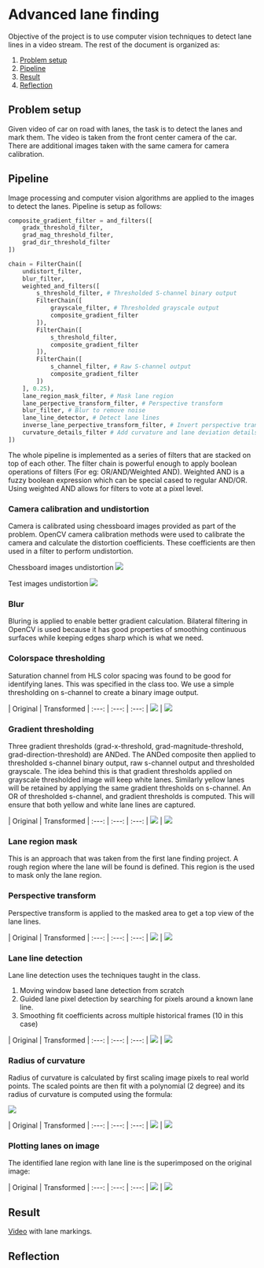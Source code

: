 # Advanced lane finding

Objective of the project is to use computer vision techniques to detect lane lines in a video stream. The rest of the document is organized as:

1. [Problem setup](#problem_setup)
2. [Pipeline](#pipeline)
3. [Result](#results)
4. [Reflection](#reflection)

## <a name="problem_setup">Problem setup</a>
Given video of car on road with lanes, the task is to detect the lanes and mark them. The video is taken from the front center camera of the car. There are additional images taken with the same camera for camera calibration.

## <a name="pipeline">Pipeline</a>
Image processing and computer vision algorithms are applied to the images to detect the lanes. Pipeline is setup as follows:

```python
composite_gradient_filter = and_filters([
    gradx_threshold_filter,
    grad_mag_threshold_filter,
    grad_dir_threshold_filter
])

chain = FilterChain([
    undistort_filter,
    blur_filter,
    weighted_and_filters([
        s_threshold_filter, # Thresholded S-channel binary output
        FilterChain([
            grayscale_filter, # Thresholded grayscale output
            composite_gradient_filter
        ]),
        FilterChain([
            s_threshold_filter,
            composite_gradient_filter
        ]),
        FilterChain([
            s_channel_filter, # Raw S-channel output
            composite_gradient_filter
        ])
    ], 0.25),
    lane_region_mask_filter, # Mask lane region
    lane_perpective_transform_filter, # Perspective transform
    blur_filter, # Blur to remove noise
    lane_line_detector, # Detect lane lines
    inverse_lane_perpective_transform_filter, # Invert perspective transform
    curvature_details_filter # Add curvature and lane deviation details
])
```

The whole pipeline is implemented as a series of filters that are stacked on top of each other. The filter chain is powerful enough to apply boolean operations of filters (For eg: OR/AND/Weighted AND). Weighted AND is a fuzzy boolean expression which can be special cased to regular AND/OR. Using weighted AND allows for filters to vote at a pixel level.

### Camera calibration and undistortion
Camera is calibrated using chessboard images provided as part of the problem. OpenCV camera calibration methods were used to calibrate the camera and calculate the distortion coefficients. These coefficients are then used in a filter to perform undistortion.

Chessboard images undistortion
![](report_data/undistortion_chess.jpg)

Test images undistortion
![](report_data/undistortion_chess.jpg)

### Blur
Bluring is applied to enable better gradient calculation. Bilateral filtering in OpenCV is used because it has good properties of smoothing continuous surfaces while keeping edges sharp which is what we need.

### Colorspace thresholding
Saturation channel from HLS color spacing was found to be good for identifying lanes. This was specified in the class too. We use a simple thresholding on s-channel to create a binary image output.

| Original | Transformed
| :---: | :---: | :---:
| ![](report_data/original.jpg) | ![](report_data/hls_threshold.jpg)

### Gradient thresholding
Three gradient thresholds (grad-x-threshold, grad-magnitude-threshold, grad-direction-threshold) are ANDed. The ANDed composite then applied to thresholded s-channel binary output, raw s-channel output and thresholded grayscale. The idea behind this is that gradient thresholds applied on grayscale thresholded image will keep white lanes. Similarly yellow lanes will be retained by applying the same gradient thresholds on s-channel. An OR of thresholded s-channel, and gradient thresholds is computed. This will ensure that both yellow and white lane lines are captured.

| Original | Transformed
| :---: | :---: | :---:
| ![](report_data/original.jpg) | ![](report_data/grad_threshold.jpg)

### Lane region mask
This is an approach that was taken from the first lane finding project. A rough region where the lane will be found is defined. This region is the used to mask only the lane region.

### Perspective transform
Perspective transform is applied to the masked area to get a top view of the lane lines.

| Original | Transformed
| :---: | :---: | :---:
| ![](report_data/original.jpg) | ![](report_data/perspective.jpg)

### Lane line detection
Lane line detection uses the techniques taught in the class.

1. Moving window based lane detection from scratch
2. Guided lane pixel detection by searching for pixels around a known lane line.
3. Smoothing fit coefficients across multiple historical frames (10 in this case)

| Original | Transformed
| :---: | :---: | :---:
| ![](report_data/original.jpg) | ![](report_data/lane_lines.jpg)

### Radius of curvature
Radius of curvature is calculated by first scaling image pixels to real world points. The scaled points are then fit with a polynomial (2 degree) and its radius of curvature is computed using the formula:

![](report_data/radius_of_curvature_formula.jpg)

| Original | Transformed
| :---: | :---: | :---:
| ![](report_data/original.jpg) | ![](report_data/radius_of_curvature.jpg)

### Plotting lanes on image
The identified lane region with lane line is the superimposed on the original image:

| Original | Transformed
| :---: | :---: | :---:
| ![](report_data/original.jpg) | ![](report_data/with_lanes.jpg)

## <a name="results">Result</a>
[Video](https://github.com/rohithmenon/carnd/blob/master/behavioral-cloning/run2.mp4?raw=true) with lane markings.

## <a name="reflection">Reflection</a>
